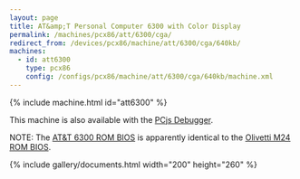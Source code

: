 ```yaml
---
layout: page
title: AT&amp;T Personal Computer 6300 with Color Display
permalink: /machines/pcx86/att/6300/cga/
redirect_from: /devices/pcx86/machine/att/6300/cga/640kb/
machines:
  - id: att6300
    type: pcx86
    config: /configs/pcx86/machine/att/6300/cga/640kb/machine.xml
---
```


{% include machine.html id="att6300" %}

This machine is also available with the [PCjs Debugger](/configs/pcx86/machine/att/6300/cga/640kb/debugger/machine.xml).

NOTE: The [AT&T 6300 ROM BIOS](/machines/pcx86/att/6300/rom/) is apparently identical to the [Olivetti M24 ROM BIOS](/machines/pcx86/olivetti/m24/rom/).

{% include gallery/documents.html width="200" height="260" %}
